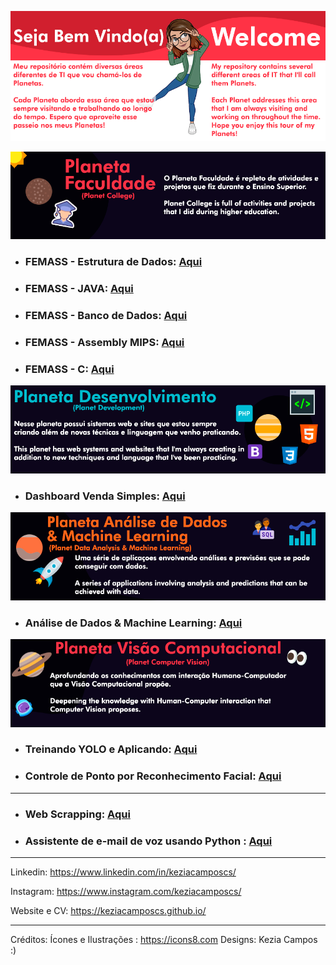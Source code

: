 ![alt text](https://github.com/keziacamposcs/keziacamposcs/blob/main/images/Prancheta%201.png)

![alt text](https://github.com/keziacamposcs/keziacamposcs/blob/main/images/Prancheta%202.png)
* ### FEMASS - Estrutura de Dados: [Aqui](https://github.com/keziacamposcs/Femass_EstruturaDeDados_C)
* ### FEMASS - JAVA: [Aqui](https://github.com/keziacamposcs/Femass_Java)
* ### FEMASS - Banco de Dados: [Aqui](https://github.com/keziacamposcs/Femass_BancoDeDados)
* ### FEMASS - Assembly MIPS: [Aqui](https://github.com/keziacamposcs/Femass_AssemblyMIPS)
* ### FEMASS - C: [Aqui](https://github.com/keziacamposcs/Femass_C)

![alt text](https://github.com/keziacamposcs/keziacamposcs/blob/main/images/Prancheta%203.png)
* ### Dashboard Venda Simples: [Aqui](https://github.com/keziacamposcs/dashboard_vendas_simples)

![alt text](https://github.com/keziacamposcs/keziacamposcs/blob/main/images/Prancheta%204.png)
* ### Análise de Dados & Machine Learning: [Aqui](https://github.com/keziacamposcs/AnaliseDeDados-e-MachineLearning)

![alt text](https://github.com/keziacamposcs/keziacamposcs/blob/main/images/Prancheta%205-1.png)
* ### Treinando YOLO e Aplicando: [Aqui](https://github.com/keziacamposcs/TreinandocomYOLOeAplicando)
* ### Controle de Ponto por Reconhecimento Facial: [Aqui](https://github.com/keziacamposcs/ControlePontoReconhecimentoFacial)

---

* ### Web Scrapping: [Aqui](https://github.com/keziacamposcs/WebScraping)
* ### Assistente de e-mail de voz usando Python : [Aqui](https://github.com/keziacamposcs/IA_emailPython)

---

Linkedin: https://www.linkedin.com/in/keziacamposcs/

Instagram: https://www.instagram.com/keziacamposcs/

Website e CV: https://keziacamposcs.github.io/

---
Créditos:
Ícones e Ilustrações : https://icons8.com
Designs: Kezia Campos :)
